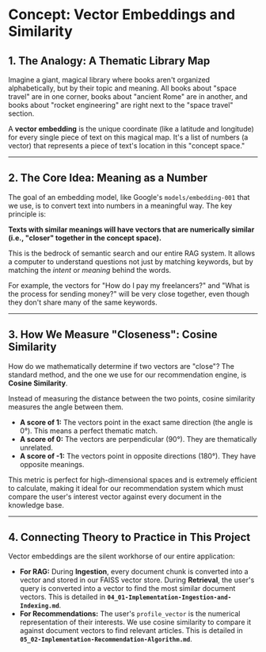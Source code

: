 # Concept: Vector Embeddings and Similarity

## 1. The Analogy: A Thematic Library Map
Imagine a giant, magical library where books aren't organized alphabetically, but by their topic and meaning. All books about "space travel" are in one corner, books about "ancient Rome" are in another, and books about "rocket engineering" are right next to the "space travel" section.

A **vector embedding** is the unique coordinate (like a latitude and longitude) for every single piece of text on this magical map. It's a list of numbers (a vector) that represents a piece of text's location in this "concept space."

---

## 2. The Core Idea: Meaning as a Number
The goal of an embedding model, like Google's `models/embedding-001` that we use, is to convert text into numbers in a meaningful way. The key principle is:

**Texts with similar meanings will have vectors that are numerically similar (i.e., "closer" together in the concept space).**

This is the bedrock of semantic search and our entire RAG system. It allows a computer to understand questions not just by matching keywords, but by matching the *intent* or *meaning* behind the words.

For example, the vectors for "How do I pay my freelancers?" and "What is the process for sending money?" will be very close together, even though they don't share many of the same keywords.

---

## 3. How We Measure "Closeness": Cosine Similarity
How do we mathematically determine if two vectors are "close"? The standard method, and the one we use for our recommendation engine, is **Cosine Similarity**.

Instead of measuring the distance between the two points, cosine similarity measures the angle between them.
*   **A score of 1:** The vectors point in the exact same direction (the angle is 0°). This means a perfect thematic match.
*   **A score of 0:** The vectors are perpendicular (90°). They are thematically unrelated.
*   **A score of -1:** The vectors point in opposite directions (180°). They have opposite meanings.

This metric is perfect for high-dimensional spaces and is extremely efficient to calculate, making it ideal for our recommendation system which must compare the user's interest vector against every document in the knowledge base.

---

## 4. Connecting Theory to Practice in This Project
Vector embeddings are the silent workhorse of our entire application:
*   **For RAG:** During **Ingestion**, every document chunk is converted into a vector and stored in our FAISS vector store. During **Retrieval**, the user's query is converted into a vector to find the most similar document vectors. This is detailed in **`04_01-Implementation-Ingestion-and-Indexing.md`**.
*   **For Recommendations:** The user's `profile_vector` is the numerical representation of their interests. We use cosine similarity to compare it against document vectors to find relevant articles. This is detailed in **`05_02-Implementation-Recommendation-Algorithm.md`**.